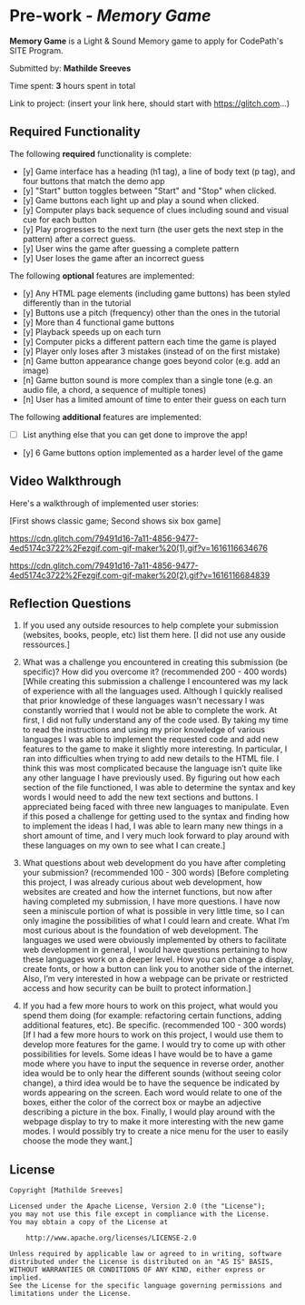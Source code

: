 # Pre-work - *Memory Game*

**Memory Game** is a Light & Sound Memory game to apply for CodePath's SITE Program. 

Submitted by: **Mathilde Sreeves**

Time spent: **3** hours spent in total

Link to project: (insert your link here, should start with https://glitch.com...)

## Required Functionality

The following **required** functionality is complete:

* [y] Game interface has a heading (h1 tag), a line of body text (p tag), and four buttons that match the demo app
* [y] "Start" button toggles between "Start" and "Stop" when clicked. 
* [y] Game buttons each light up and play a sound when clicked. 
* [y] Computer plays back sequence of clues including sound and visual cue for each button
* [y] Play progresses to the next turn (the user gets the next step in the pattern) after a correct guess. 
* [y] User wins the game after guessing a complete pattern
* [y] User loses the game after an incorrect guess

The following **optional** features are implemented:

* [y] Any HTML page elements (including game buttons) has been styled differently than in the tutorial
* [y] Buttons use a pitch (frequency) other than the ones in the tutorial
* [y] More than 4 functional game buttons
* [y] Playback speeds up on each turn
* [y] Computer picks a different pattern each time the game is played
* [y] Player only loses after 3 mistakes (instead of on the first mistake)
* [n] Game button appearance change goes beyond color (e.g. add an image)
* [n] Game button sound is more complex than a single tone (e.g. an audio file, a chord, a sequence of multiple tones)
* [n] User has a limited amount of time to enter their guess on each turn

The following **additional** features are implemented:

- [ ] List anything else that you can get done to improve the app!
- [y] 6 Game buttons option implemented as a harder level of the game

## Video Walkthrough

Here's a walkthrough of implemented user stories:

[First shows classic game; Second shows six box game] 

https://cdn.glitch.com/79491d16-7a11-4856-9477-4ed5174c3722%2Fezgif.com-gif-maker%20(1).gif?v=1616116634676

https://cdn.glitch.com/79491d16-7a11-4856-9477-4ed5174c3722%2Fezgif.com-gif-maker%20(2).gif?v=1616116684839


## Reflection Questions
1. If you used any outside resources to help complete your submission (websites, books, people, etc) list them here. 
[I did not use any ouside ressources.]

2. What was a challenge you encountered in creating this submission (be specific)? How did you overcome it? (recommended 200 - 400 words) 
[While creating this submission a challenge I encountered was my lack of experience with all the languages used. Although I quickly realised that prior knowledge of these languages wasn't necessary I was constantly worried that I would not be able to complete the work. At first, I did not fully understand any of the code used. By taking my time to read the instructions and using my prior knowledge of various languages I was able to implement the requested code and add new features to the game to make it slightly more interesting. In particular, I ran into difficulties when trying to add new details to the HTML file. I think this was most complicated because the language isn’t quite like any other language I have previously used. By figuring out how each section of the file functioned, I was able to determine the syntax and key words I would need to add the new text sections and buttons. I appreciated being faced with three new languages to manipulate. Even if this posed a challenge for getting used to the syntax and finding how to implement the ideas I had, I was able to learn many new things in a short amount of time, and I very much look forward to play around with these languages on my own to see what I can create.]

3. What questions about web development do you have after completing your submission? (recommended 100 - 300 words) 
[Before completing this project, I was already curious about web development, how websites are created and how the internet functions, but now after having completed my submission, I have more questions. I have now seen a miniscule portion of what is possible in very little time, so I can only imagine the possibilities of what I could learn and create. What I’m most curious about is the foundation of web development. The languages we used were obviously implemented by others to facilitate web development in general, I would have questions pertaining to how these languages work on a deeper level. How you can change a display, create fonts, or how a button can link you to another side of the internet. Also, I’m very interested in how a webpage can be private or restricted access and how security can be built to protect information.]

4. If you had a few more hours to work on this project, what would you spend them doing (for example: refactoring certain functions, adding additional features, etc). Be specific. (recommended 100 - 300 words) 
[If I had a few more hours to work on this project, I would use them to develop more features for the game. I would try to come up with other possibilities for levels. Some ideas I have would be to have a game mode where you have to input the sequence in reverse order, another idea would be to only hear the different sounds (without seeing color change), a third idea would be to have the sequence be indicated by words appearing on the screen. Each word would relate to one of the boxes, either the color of the correct box or maybe an adjective describing a picture in the box. Finally, I would play around with the webpage display to try to make it more interesting with the new game modes. I would possibly try to create a nice menu for the user to easily choose the mode they want.]



## License

    Copyright [Mathilde Sreeves]

    Licensed under the Apache License, Version 2.0 (the "License");
    you may not use this file except in compliance with the License.
    You may obtain a copy of the License at

        http://www.apache.org/licenses/LICENSE-2.0

    Unless required by applicable law or agreed to in writing, software
    distributed under the License is distributed on an "AS IS" BASIS,
    WITHOUT WARRANTIES OR CONDITIONS OF ANY KIND, either express or implied.
    See the License for the specific language governing permissions and
    limitations under the License.